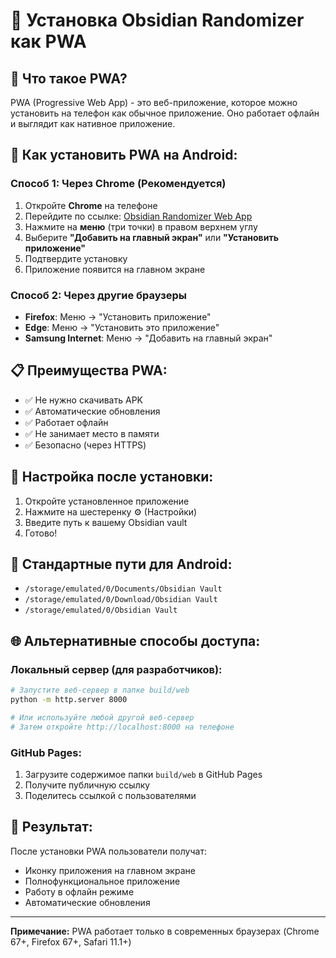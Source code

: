 # 📱 Установка Obsidian Randomizer как PWA

## 🎯 Что такое PWA?
PWA (Progressive Web App) - это веб-приложение, которое можно установить на телефон как обычное приложение. Оно работает офлайн и выглядит как нативное приложение.

## 🚀 Как установить PWA на Android:

### Способ 1: Через Chrome (Рекомендуется)
1. Откройте **Chrome** на телефоне
2. Перейдите по ссылке: [Obsidian Randomizer Web App](https://your-domain.com/obsidian-randomizer)
3. Нажмите на **меню** (три точки) в правом верхнем углу
4. Выберите **"Добавить на главный экран"** или **"Установить приложение"**
5. Подтвердите установку
6. Приложение появится на главном экране

### Способ 2: Через другие браузеры
- **Firefox**: Меню → "Установить приложение"
- **Edge**: Меню → "Установить это приложение"
- **Samsung Internet**: Меню → "Добавить на главный экран"

## 📋 Преимущества PWA:
- ✅ Не нужно скачивать APK
- ✅ Автоматические обновления
- ✅ Работает офлайн
- ✅ Не занимает место в памяти
- ✅ Безопасно (через HTTPS)

## 🔧 Настройка после установки:
1. Откройте установленное приложение
2. Нажмите на шестеренку ⚙️ (Настройки)
3. Введите путь к вашему Obsidian vault
4. Готово!

## 📁 Стандартные пути для Android:
- `/storage/emulated/0/Documents/Obsidian Vault`
- `/storage/emulated/0/Download/Obsidian Vault`
- `/storage/emulated/0/Obsidian Vault`

## 🌐 Альтернативные способы доступа:

### Локальный сервер (для разработчиков):
```bash
# Запустите веб-сервер в папке build/web
python -m http.server 8000

# Или используйте любой другой веб-сервер
# Затем откройте http://localhost:8000 на телефоне
```

### GitHub Pages:
1. Загрузите содержимое папки `build/web` в GitHub Pages
2. Получите публичную ссылку
3. Поделитесь ссылкой с пользователями

## 📱 Результат:
После установки PWA пользователи получат:
- Иконку приложения на главном экране
- Полнофункциональное приложение
- Работу в офлайн режиме
- Автоматические обновления

---

**Примечание:** PWA работает только в современных браузерах (Chrome 67+, Firefox 67+, Safari 11.1+) 